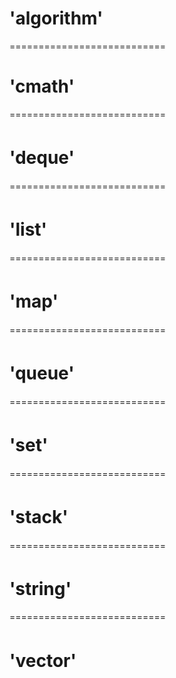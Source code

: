 #  'algorithm'   

===========================  
# 'cmath'  
===========================  
# 'deque'  　　　　　 
===========================  
# 'list'　　　　　　
===========================  
# 'map'　　　　　　
===========================  
# 'queue'　　　　　  
===========================  
# 'set'　　　　　　 
===========================  
# 'stack'　　 　　　　　
===========================  
# 'string'　  　　　　
===========================  
# 'vector'  　  　　　 

